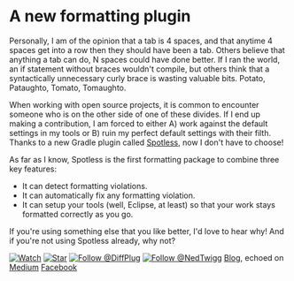 # A new formatting plugin

Personally, I am of the opinion that a tab is 4 spaces, and that anytime 4 spaces get into a row then they should have been a tab.  Others believe that anything a tab can do, N spaces could have done better.  If I ran the world, an if statement without braces wouldn't compile, but others think that a syntactically unnecessary curly brace is wasting valuable bits.  Potato, Pataughto, Tomato, Tomaughto.

When working with open source projects, it is common to encounter someone who is on the other side of one of these divides.  If I end up making a contribution, I am forced to either A) work against the default settings in my tools or B) ruin my perfect default settings with their filth.  Thanks to a new Gradle plugin called [Spotless](https://github.com/diffplug/spotless), now I don't have to choose!

As far as I know, Spotless is the first formatting package to combine three key features:

* It can detect formatting violations.
* It can automatically fix any formatting violation.
* It can setup your tools (well, Eclipse, at least) so that your work stays formatted correctly as you go.

If you're using something else that you like better, I'd love to hear why!  And if you're not using Spotless already, why not?

<!---freshmark follow
output = follow;
-->
[![Watch](https://img.shields.io/github/watchers/diffplug/blog.svg?style=social&label=Watch)](https://github.com/diffplug/blog/subscription)
[![Star](https://img.shields.io/github/stars/diffplug/blog.svg?style=social&label=Star)](https://github.com/diffplug/blog/stargazers)
[![Follow @DiffPlug](https://img.shields.io/twitter/follow/DiffPlug.svg?style=social&label=Follow)](https://twitter.com/DiffPlug)
[![Follow @NedTwigg](https://img.shields.io/twitter/follow/NedTwigg.svg?style=social&label=Follow)](https://twitter.com/NedTwigg)
[Blog](http://discuss.diffplug.com/c/blog), echoed on [Medium](https://medium.com/diffplug)
[Facebook](https://www.facebook.com/DiffPlug)

<!---freshmark /follow -->
